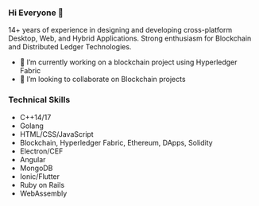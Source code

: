 ### Hi Everyone 👋

14+ years of experience in designing and developing cross-platform Desktop, Web, and
Hybrid Applications.
Strong enthusiasm for Blockchain and Distributed Ledger Technologies.


* 🔭 I’m currently working on a blockchain project using Hyperledger Fabric
* 👯 I’m looking to collaborate on Blockchain projects

### Technical Skills
- C++14/17
- Golang
- HTML/CSS/JavaScript
- Blockchain, Hyperledger Fabric, Ethereum, DApps, Solidity
- Electron/CEF
- Angular
- MongoDB
- Ionic/Flutter
- Ruby on Rails
- WebAssembly


<!--
**Anil8753/Anil8753** is a ✨ _special_ ✨ repository because its `README.md` (this file) appears on your GitHub profile.

Here are some ideas to get you started:

- 🔭 I’m currently working on ...
- 🌱 I’m currently learning ...
- 👯 I’m looking to collaborate on ...
- 🤔 I’m looking for help with ...
- 💬 Ask me about ...
- 📫 How to reach me: ...
- 😄 Pronouns: ...
- ⚡ Fun fact: ...
-->
